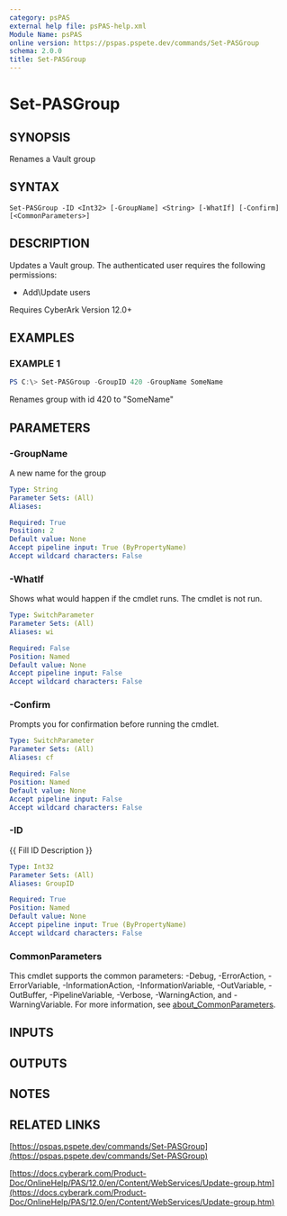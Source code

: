 ```yaml
---
category: psPAS
external help file: psPAS-help.xml
Module Name: psPAS
online version: https://pspas.pspete.dev/commands/Set-PASGroup
schema: 2.0.0
title: Set-PASGroup
---
```


# Set-PASGroup

## SYNOPSIS
Renames a Vault group

## SYNTAX

```
Set-PASGroup -ID <Int32> [-GroupName] <String> [-WhatIf] [-Confirm] [<CommonParameters>]
```

## DESCRIPTION
Updates a Vault group.
The authenticated user requires the following permissions:
- Add\Update users

Requires CyberArk Version 12.0+

## EXAMPLES

### EXAMPLE 1
```powershell
PS C:\> Set-PASGroup -GroupID 420 -GroupName SomeName
```

Renames group with id 420 to "SomeName"

## PARAMETERS

### -GroupName
A new name for the group

```yaml
Type: String
Parameter Sets: (All)
Aliases:

Required: True
Position: 2
Default value: None
Accept pipeline input: True (ByPropertyName)
Accept wildcard characters: False
```

### -WhatIf
Shows what would happen if the cmdlet runs.
The cmdlet is not run.

```yaml
Type: SwitchParameter
Parameter Sets: (All)
Aliases: wi

Required: False
Position: Named
Default value: None
Accept pipeline input: False
Accept wildcard characters: False
```

### -Confirm
Prompts you for confirmation before running the cmdlet.

```yaml
Type: SwitchParameter
Parameter Sets: (All)
Aliases: cf

Required: False
Position: Named
Default value: None
Accept pipeline input: False
Accept wildcard characters: False
```

### -ID
{{ Fill ID Description }}

```yaml
Type: Int32
Parameter Sets: (All)
Aliases: GroupID

Required: True
Position: Named
Default value: None
Accept pipeline input: True (ByPropertyName)
Accept wildcard characters: False
```

### CommonParameters
This cmdlet supports the common parameters: -Debug, -ErrorAction, -ErrorVariable, -InformationAction, -InformationVariable, -OutVariable, -OutBuffer, -PipelineVariable, -Verbose, -WarningAction, and -WarningVariable. For more information, see [about_CommonParameters](http://go.microsoft.com/fwlink/?LinkID=113216).

## INPUTS

## OUTPUTS

## NOTES

## RELATED LINKS

[https://pspas.pspete.dev/commands/Set-PASGroup](https://pspas.pspete.dev/commands/Set-PASGroup)

[https://docs.cyberark.com/Product-Doc/OnlineHelp/PAS/12.0/en/Content/WebServices/Update-group.htm](https://docs.cyberark.com/Product-Doc/OnlineHelp/PAS/12.0/en/Content/WebServices/Update-group.htm)
